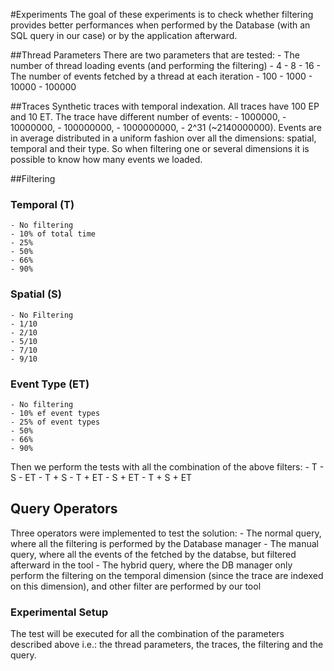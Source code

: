 #Experiments
The goal of these experiments is to check whether filtering provides better performances when performed by the Database (with an SQL query in our case) or by the application afterward. 

##Thread Parameters
There are two parameters that are tested: 
	- The number of thread loading events (and performing the filtering)
		- 4
		- 8
		- 16
	- The number of events fetched by a thread at each iteration
		- 100
		- 1000
		- 10000
		- 100000

##Traces
Synthetic traces with temporal indexation. All traces have 100 EP and 10 ET. The trace have different number of events: 
	- 1000000, 
	- 10000000,
	- 100000000,
	- 1000000000,
	- 2^31 (~2140000000).
Events are in average distributed in a uniform fashion over all the dimensions: spatial, temporal and their type. So when filtering one or several dimensions it is possible to know how many events we loaded.

##Filtering
### Temporal (T)
	- No filtering
	- 10% of total time
	- 25%
	- 50%
	- 66%
	- 90%
	
### Spatial (S)
	- No Filtering
	- 1/10
	- 2/10
	- 5/10
	- 7/10
	- 9/10
	
### Event Type (ET)
	- No filtering
	- 10% ef event types
	- 25% of event types
	- 50% 
	- 66%
	- 90%
	
Then we perform the tests with all the combination of the above filters:
	- T
	- S
	- ET
	- T + S
	- T + ET 
	- S + ET
	- T + S + ET

## Query Operators
Three operators were implemented to test the solution:
	- The normal query, where all the filtering is performed by the Database manager
	- The manual query, where all the events of the fetched by the databse, but filtered afterward in the tool
	- The hybrid query, where the DB manager only perform the filtering on the temporal dimension (since the trace are indexed on this dimension), and other filter are performed by our tool 
	
### Experimental Setup
The test will be executed for all the combination of the parameters described above i.e.: the thread parameters, the traces, the filtering and the query.

